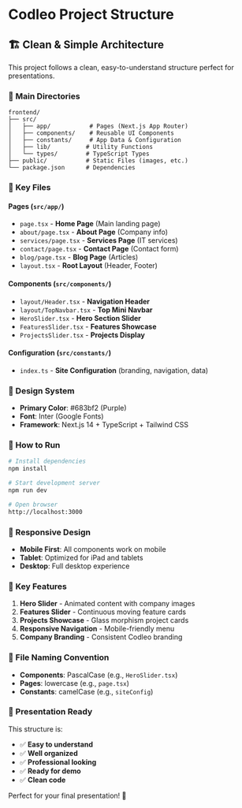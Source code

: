 # Codleo Project Structure

## 🏗️ Clean & Simple Architecture

This project follows a clean, easy-to-understand structure perfect for presentations.

### 📁 Main Directories

```
frontend/
├── src/
│   ├── app/           # Pages (Next.js App Router)
│   ├── components/    # Reusable UI Components
│   ├── constants/     # App Data & Configuration
│   ├── lib/          # Utility Functions
│   └── types/        # TypeScript Types
├── public/           # Static Files (images, etc.)
└── package.json      # Dependencies
```

### 🎯 Key Files

#### Pages (`src/app/`)
- `page.tsx` - **Home Page** (Main landing page)
- `about/page.tsx` - **About Page** (Company info)
- `services/page.tsx` - **Services Page** (IT services)
- `contact/page.tsx` - **Contact Page** (Contact form)
- `blog/page.tsx` - **Blog Page** (Articles)
- `layout.tsx` - **Root Layout** (Header, Footer)

#### Components (`src/components/`)
- `layout/Header.tsx` - **Navigation Header**
- `layout/TopNavbar.tsx` - **Top Mini Navbar**
- `HeroSlider.tsx` - **Hero Section Slider**
- `FeaturesSlider.tsx` - **Features Showcase**
- `ProjectsSlider.tsx` - **Projects Display**

#### Configuration (`src/constants/`)
- `index.ts` - **Site Configuration** (branding, navigation, data)

### 🎨 Design System

- **Primary Color**: #683bf2 (Purple)
- **Font**: Inter (Google Fonts)
- **Framework**: Next.js 14 + TypeScript + Tailwind CSS

### 🚀 How to Run

```bash
# Install dependencies
npm install

# Start development server
npm run dev

# Open browser
http://localhost:3000
```

### 📱 Responsive Design

- **Mobile First**: All components work on mobile
- **Tablet**: Optimized for iPad and tablets
- **Desktop**: Full desktop experience

### 🔧 Key Features

1. **Hero Slider** - Animated content with company images
2. **Features Slider** - Continuous moving feature cards
3. **Projects Showcase** - Glass morphism project cards
4. **Responsive Navigation** - Mobile-friendly menu
5. **Company Branding** - Consistent Codleo branding

### 📄 File Naming Convention

- **Components**: PascalCase (e.g., `HeroSlider.tsx`)
- **Pages**: lowercase (e.g., `page.tsx`)
- **Constants**: camelCase (e.g., `siteConfig`)

### 🎯 Presentation Ready

This structure is:
- ✅ **Easy to understand**
- ✅ **Well organized**
- ✅ **Professional looking**
- ✅ **Ready for demo**
- ✅ **Clean code**

Perfect for your final presentation! 🎉
